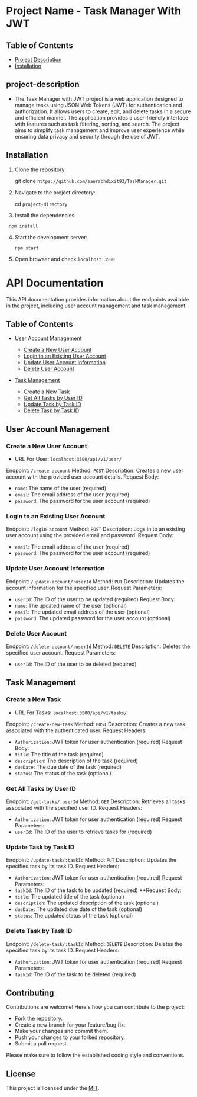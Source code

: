 
# Project Name - Task Manager With JWT

## Table of Contents

- [Project Description](#project-description)
- [Installation](#installation)

## project-description

- The Task Manager with JWT project is a web application designed to manage tasks using JSON Web Tokens (JWT) for authentication and authorization. It allows users to create, edit, and delete tasks in a secure and efficient manner. The application provides a user-friendly interface with features such as task filtering, sorting, and search. The project aims to simplify task management and improve user experience while ensuring data privacy and security through the use of JWT.

## Installation

1. Clone the repository:
   
   git clone `https://github.com/saurabhdixit93/TaskManager.git`
  


2. Navigate to the project directory:
   
   cd `project-directory`
  


3. Install the dependencies:
   
  ` npm install`
  
4. Start the development server:
   
   `npm start`

5. Open browser and check `localhost:3500`


# API Documentation

This API documentation provides information about the endpoints available in the project, including user account management and task management.

## Table of Contents

- [User Account Management](#user-account-management)
  - [Create a New User Account](#create-a-new-user-account)
  - [Login to an Existing User Account](#login-to-an-existing-user-account)
  - [Update User Account Information](#update-user-account-information)
  - [Delete User Account](#delete-user-account)
  
- [Task Management](#task-management)
  - [Create a New Task](#create-a-new-task)
  - [Get All Tasks by User ID](#get-all-tasks-by-user-id)
  - [Update Task by Task ID](#update-task-by-task-id)
  - [Delete Task by Task ID](#delete-task-by-task-id)

## User Account Management

### Create a New User Account

* URL For User: `localhost:3500/api/v1/user/`

Endpoint: `/create-account`
Method: `POST`
Description: Creates a new user account with the provided user account details.
Request Body:
- `name`: The name of the user (required)
- `email`: The email address of the user (required)
- `password`: The password for the user account (required)

### Login to an Existing User Account

Endpoint: `/login-account`
Method: `POST`
Description: Logs in to an existing user account using the provided email and password.
Request Body:
- `email`: The email address of the user (required)
- `password`: The password for the user account (required)

### Update User Account Information

Endpoint: `/update-account/:userId`
Method: `PUT`
Description: Updates the account information for the specified user.
Request Parameters:
- `userId`: The ID of the user to be updated (required)
Request Body:
- `name`: The updated name of the user (optional)
- `email`: The updated email address of the user (optional)
- `password`: The updated password for the user account (optional)

### Delete User Account

Endpoint: `/delete-account/:userId`
Method: `DELETE`
Description: Deletes the specified user account.
Request Parameters:
- `userId`: The ID of the user to be deleted (required)

## Task Management

### Create a New Task

* URL For Tasks: `localhost:3500/api/v1/tasks/`

Endpoint: `/create-new-task`
Method: `POST`
Description: Creates a new task associated with the authenticated user.
Request Headers:
- `Authorization`: JWT token for user authentication (required)
Request Body:
- `title`: The title of the task (required)
- `description`: The description of the task (required)
- `dueDate`: The due date of the task (required)
- `status`: The status of the task (optional)

### Get All Tasks by User ID

Endpoint: `/get-tasks/:userId`
Method: `GET`
Description: Retrieves all tasks associated with the specified user ID.
Request Headers:
- `Authorization`: JWT token for user authentication (required)
Request Parameters:
- `userId`: The ID of the user to retrieve tasks for (required)

### Update Task by Task ID

Endpoint: `/update-task/:taskId`
Method: `PUT`
Description: Updates the specified task by its task ID.
Request Headers:
- `Authorization`: JWT token for user authentication (required)
Request Parameters:
- `taskId`: The ID of the task to be updated (required)
**Request Body:
- `title`: The updated title of the task (optional)
- `description`: The updated description of the task (optional)
- `dueDate`: The updated due date of the task (optional)
- `status`: The updated status of the task (optional)

### Delete Task by Task ID

Endpoint: `/delete-task/:taskId`
Method: `DELETE`
Description: Deletes the specified task by its task ID.
Request Headers:
- `Authorization`: JWT token for user authentication (required)
Request Parameters:
- `taskId`: The ID of the task to be deleted (required)

## Contributing

Contributions are welcome! Here's how you can contribute to the project:
- Fork the repository.
- Create a new branch for your feature/bug fix.
- Make your changes and commit them.
- Push your changes to your forked repository.
- Submit a pull request.

Please make sure to follow the established coding style and conventions.

## License

This project is licensed under the [MIT](LICENSE).